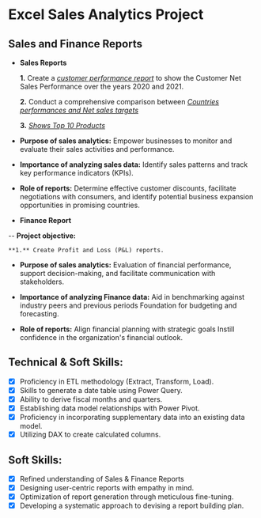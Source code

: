 # Excel Sales Analytics Project



## Sales and Finance Reports
- **Sales Reports**

    **1.** Create a _[customer performance report](https://github.com/jyotikumar07/Excel_Sales_Analytics/blob/main/Sales%20Analytics/Customer%20Performance%20Report.pdf)_ to show the Customer Net Sales Performance over the years 2020 and 2021. 

    **2.** Conduct a comprehensive comparison between _[Countries performances and Net sales targets](https://github.com/jyotikumar07/Excel_Sales_Analytics/blob/main/Sales%20Analytics/market_performance_targets.pdf)_

    **3.** _[Shows Top 10 Products]()_

- **Purpose of sales analytics:** Empower businesses to monitor and evaluate their sales activities and performance.

- **Importance of analyzing sales data:** Identify sales patterns and track key performance indicators (KPIs).

- **Role of reports:** Determine effective customer discounts, facilitate negotiations with consumers, and identify potential business expansion opportunities in promising countries.


- **Finance Report**

-- **Project objective:** 

    **1.** Create Profit and Loss (P&L) reports.

- **Purpose of sales analytics:** Evaluation of financial performance, support decision-making, and facilitate communication with stakeholders.

- **Importance of analyzing Finance data:** Aid in benchmarking against industry peers and previous periods Foundation for budgeting and forecasting.

- **Role of reports:** Align financial planning with strategic goals Instill confidence in the organization's financial outlook.


## Technical & Soft Skills:
- [x]	Proficiency in ETL methodology (Extract, Transform, Load).
- [x]	Skills to generate a date table using Power Query.
- [x]	Ability to derive fiscal months and quarters.
- [x]	Establishing data model relationships with Power Pivot.
- [x]	Proficiency in incorporating supplementary data into an existing data model.
- [x]	Utilizing DAX to create calculated columns.

## Soft Skills:
- [x]	Refined understanding of Sales & Finance Reports
- [x]	Designing user-centric reports with empathy in mind.
- [x]	Optimization of report generation through meticulous fine-tuning.
- [x]	Developing a systematic approach to devising a report building plan.
